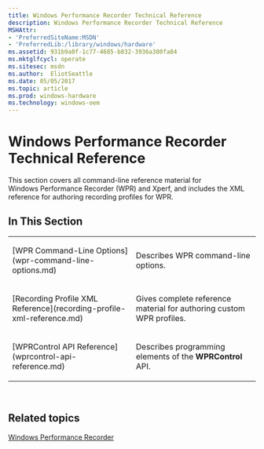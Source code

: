 ```yaml
---
title: Windows Performance Recorder Technical Reference
description: Windows Performance Recorder Technical Reference
MSHAttr:
- 'PreferredSiteName:MSDN'
- 'PreferredLib:/library/windows/hardware'
ms.assetid: 931b9a0f-1c77-4685-b832-3936a380fa84
ms.mktglfcycl: operate
ms.sitesec: msdn
ms.author:  EliotSeattle
ms.date: 05/05/2017
ms.topic: article
ms.prod: windows-hardware
ms.technology: windows-oem
---
```


# Windows Performance Recorder Technical Reference


This section covers all command-line reference material for Windows Performance Recorder (WPR) and Xperf, and includes the XML reference for authoring recording profiles for WPR.

## In This Section


<table>
<colgroup>
<col width="50%" />
<col width="50%" />
</colgroup>
<tbody>
<tr class="odd">
<td><p>[WPR Command-Line Options](wpr-command-line-options.md)</p></td>
<td><p>Describes WPR command-line options.</p></td>
</tr>
<tr class="even">
<td><p>[Recording Profile XML Reference](recording-profile-xml-reference.md)</p></td>
<td><p>Gives complete reference material for authoring custom WPR profiles.</p></td>
</tr>
<tr class="odd">
<td><p>[WPRControl API Reference](wprcontrol-api-reference.md)</p></td>
<td><p>Describes programming elements of the <strong>WPRControl</strong> API.</p></td>
</tr>
</tbody>
</table>

 

## Related topics


[Windows Performance Recorder](windows-performance-recorder.md)

 

 








